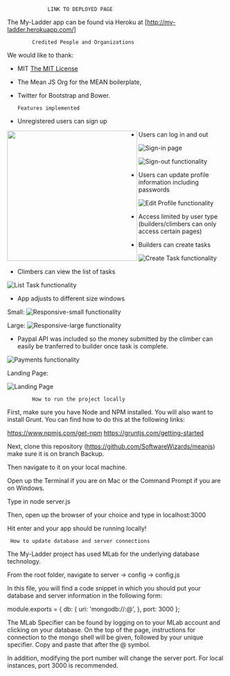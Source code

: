 
                 LINK TO DEPLOYED PAGE	  		 	    

The My-Ladder app can be found via Heroku at [http://my-ladder.herokuapp.com/]
							
            Credited People and Organizations 		    

We would like to thank:

- MIT [The MIT License](LICENSE.md)
- The Mean JS Org for the MEAN boilerplate,
- Twitter for Bootstrap and Bower.
	
	  Features implemented            		    
													
- Unregistered users can sign up

<a href="url"><img src="http://seanboisselle.com/files/Signin.png" align="left" width="300"></a>

- Users can log in and out

![Sign-in page](http://seanboisselle.com/files/Signin.png "Sign-in Page Screenshot")

![Sign-out functionality](http://seanboisselle.com/files/Signout.png "Sign-out functionality Screenshot")

- Users can update profile information including passwords

![Edit Profile functionality](http://seanboisselle.com/files/EditProfile.png "Edit Profile")

- Access limited by user type (builders/climbers can only access certain pages)

- Builders can create tasks

![Create Task functionality](http://seanboisselle.com/files/CreateTask.png "Create Task Functionality")

- Climbers can view the list of tasks

![List Task functionality](http://seanboisselle.com/files/TaskList.png "List Task Functionality")

- App adjusts to different size windows

Small:
![Responsive-small functionality](http://seanboisselle.com/files/ResponsiveSmall.png "Responsive Large")

Large:
![Responsive-large functionality](http://seanboisselle.com/files/ResponsiveLarge.png "Responsive Large")

- Paypal API was included so the money submitted by the climber can easily be tranferred to builder once task is complete.

![Payments functionality](http://seanboisselle.com/files/PayPal.png "Pay Pal API")

Landing Page:

![Landing Page](http://seanboisselle.com/files/landing.png "Landing Page Screenshot")

														
            How to run the project locally			    
													

First, make sure you have Node and NPM installed. You will also
want to install Grunt. You can find how to do this at the following links:

https://www.npmjs.com/get-npm
https://gruntjs.com/getting-started

Next, clone this repository (https://github.com/SoftwareWizards/meanjs) make sure it is on branch Backup.

Then navigate to it on your local machine.

Open up the Terminal if you are on Mac or the Command Prompt if you are on Windows.

Type in node server.js

Then, open up the browser of your choice and type in localhost:3000

Hit enter and your app should be running locally!
														
   	 How to update database and server connections      														
The My-Ladder project has used MLab for the underlying database technology.

From the root folder, navigate to server -> config -> config.js

In this file, you will find a code snippet in which you should put your database and server information in
the following form:

module.exports = {
  db: {
    uri: 'mongodb://<database username>:<database password>@<Mlab Specifier>',
  },
  port: 3000
};

The MLab Specifier can be found by logging on to your MLab account and clicking on your database.
On the top of the page, instructions for connection to the mongo shell will be given, followed by
your unique specifier. Copy and paste that after the @ symbol.

In addition, modifying the port number will change the server port.
For local instances, port 3000 is recommended.




